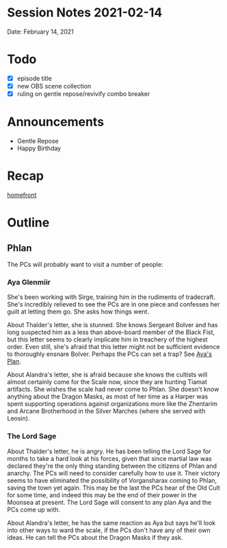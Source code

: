 # Session Notes 2021-02-14

Date: February 14, 2021

# Todo

- [x]  episode title
- [x]  new OBS scene collection
- [x]  ruling on gentle repose/revivify combo breaker

# Announcements

- Gentle Repose
- Happy Birthday

# Recap

[homefront](../logbook/act-i/homefront.md) 

# Outline

## Phlan

The PCs will probably want to visit a number of people:

### Aya Glenmiir

She's been working with Sirge, training him in the rudiments of tradecraft. She's incredibly relieved to see the PCs are in one piece and confesses her guilt at letting them go. She asks how things went.

About Thalder's letter, she is stunned. She knows Sergeant Bolver and has long suspected him as a less than above-board member of the Black Fist, but this letter seems to clearly implicate him in treachery of the highest order. Even still, she's afraid that this letter might not be sufficient evidence to thoroughly ensnare Bolver. Perhaps the PCs can set a trap? See [Aya's Plan](%F0%9F%93%8E%20Aya%27s%20Plan.md).

About Alandra's letter, she is afraid because she knows the cultists will almost certainly come for the Scale now, since they are hunting Tiamat artifacts. She wishes the scale had never come to Phlan. She doesn't know anything about the Dragon Masks, as most of her time as a Harper was spent supporting operations against organizations more like the Zhentarim and Arcane Brotherhood in the Silver Marches (where she served with Leosin).

### The Lord Sage

About Thalder's letter, he is angry. He has been telling the Lord Sage for months to take a hard look at his forces, given that since martial law was declared they're the only thing standing between the citizens of Phlan and anarchy. The PCs will need to consider carefully how to use it. Their victory seems to have eliminated the possibility of Vorgansharax coming to Phlan, saving the town yet again. This may be the last the PCs hear of the Old Cult for some time, and indeed this may be the end of their power in the Moonsea at present. The Lord Sage will consent to any plan Aya and the PCs come up with.

About Alandra's letter, he has the same reaction as Aya but says he'll look into other ways to ward the scale, if the PCs don't have any of their own ideas. He can tell the PCs about the Dragon Masks if they ask.